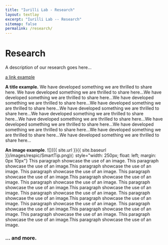 ```yaml
---
title: "Iurilli Lab - Research"
layout: textlay
excerpt: "Iurilli Lab -- Research"
sitemap: false
permalink: /research/
---
```


# Research

A description of our research goes here...

[a link example](http://davisgroup.lassp.cornell.edu/)

**A title example.** 
We have developed something we are thrilled to share here. We have developed something we are thrilled to share here...We have developed something we are thrilled to share here...We have developed something we are thrilled to share here...We have developed something we are thrilled to share here...We have developed something we are thrilled to share here...We have developed something we are thrilled to share here...We have developed something we are thrilled to share here...We have developed something we are thrilled to share here...We have developed something we are thrilled to share here...We have developed something we are thrilled to share here...We have developed something we are thrilled to share here...


**An image example**.
![]({{ site.url }}{{ site.baseurl }}/images/respic/SmartTip.png){: style="width: 250px; float: left; margin: 0px  10px"}
This paragraph showcase the use of an image. This paragraph showcase the use of an image.This paragraph showcase the use of an image. This paragraph showcase the use of an image. This paragraph showcase the use of an image.This paragraph showcase the use of an image. This paragraph showcase the use of an image. This paragraph showcase the use of an image.This paragraph showcase the use of an image. This paragraph showcase the use of an image. This paragraph showcase the use of an image.This paragraph showcase the use of an image. This paragraph showcase the use of an image. This paragraph showcase the use of an image.This paragraph showcase the use of an image. This paragraph showcase the use of an image. This paragraph showcase the use of an image.This paragraph showcase the use of an image.



### ... and more.
